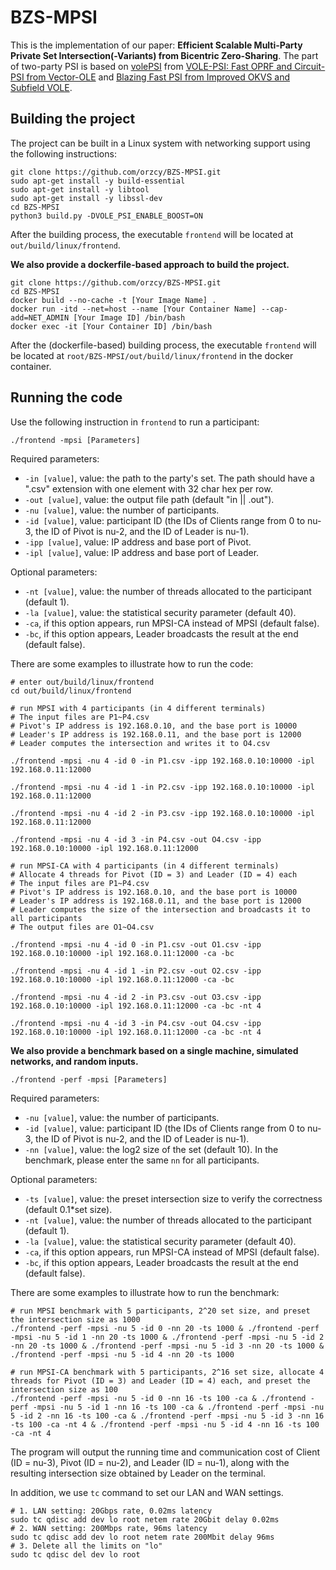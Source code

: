 # BZS-MPSI

This is the implementation of our paper: **Efficient Scalable Multi-Party Private Set Intersection(-Variants) from Bicentric Zero-Sharing**. 
The part of two-party PSI is based on [volePSI](https://github.com/Visa-Research/volepsi) from [VOLE-PSI: Fast OPRF and Circuit-PSI from Vector-OLE](https://eprint.iacr.org/2021/266) and [Blazing Fast PSI from Improved OKVS and Subfield VOLE](https://eprint.iacr.org/2022/320.pdf).

## Building the project

The project can be built in a Linux system with networking support using the following instructions:

```shell
git clone https://github.com/orzcy/BZS-MPSI.git
sudo apt-get install -y build-essential
sudo apt-get install -y libtool
sudo apt-get install -y libssl-dev
cd BZS-MPSI
python3 build.py -DVOLE_PSI_ENABLE_BOOST=ON
```

After the building process, the executable `frontend` will be located at `out/build/linux/frontend`.

**We also provide a dockerfile-based approach to build the project.**

```shell
git clone https://github.com/orzcy/BZS-MPSI.git
cd BZS-MPSI
docker build --no-cache -t [Your Image Name] .
docker run -itd --net=host --name [Your Container Name] --cap-add=NET_ADMIN [Your Image ID] /bin/bash
docker exec -it [Your Container ID] /bin/bash 
```

After the (dockerfile-based) building process, the executable `frontend` will be located at `root/BZS-MPSI/out/build/linux/frontend` in the docker container.

## Running the code

Use the following instruction in `frontend` to run a participant:

```shell
./frontend -mpsi [Parameters]
```

Required parameters:
* `-in [value]`, value: the path to the party's set. The path should have a \".csv\" extension with one element with 32 char hex per row.
* `-out [value]`, value: the output file path (default "in || .out"). 
* `-nu [value]`, value: the number of participants.
* `-id [value]`, value: participant ID (the IDs of Clients range from 0 to nu-3, the ID of Pivot is nu-2, and the ID of Leader is nu-1).
* `-ipp [value]`, value: IP address and base port of Pivot.
* `-ipl [value]`, value: IP address and base port of Leader.

Optional parameters:
* `-nt [value]`, value: the number of threads allocated to the participant (default 1).
* `-la [value]`, value: the statistical security parameter (default 40).
* `-ca`, if this option appears, run MPSI-CA instead of MPSI (default false).
* `-bc`, if this option appears, Leader broadcasts the result at the end (default false).

There are some examples to illustrate how to run the code:

````shell
# enter out/build/linux/frontend
cd out/build/linux/frontend

# run MPSI with 4 participants (in 4 different terminals)
# The input files are P1~P4.csv
# Pivot's IP address is 192.168.0.10, and the base port is 10000
# Leader's IP address is 192.168.0.11, and the base port is 12000
# Leader computes the intersection and writes it to O4.csv

./frontend -mpsi -nu 4 -id 0 -in P1.csv -ipp 192.168.0.10:10000 -ipl 192.168.0.11:12000

./frontend -mpsi -nu 4 -id 1 -in P2.csv -ipp 192.168.0.10:10000 -ipl 192.168.0.11:12000

./frontend -mpsi -nu 4 -id 2 -in P3.csv -ipp 192.168.0.10:10000 -ipl 192.168.0.11:12000

./frontend -mpsi -nu 4 -id 3 -in P4.csv -out O4.csv -ipp 192.168.0.10:10000 -ipl 192.168.0.11:12000

# run MPSI-CA with 4 participants (in 4 different terminals)
# Allocate 4 threads for Pivot (ID = 3) and Leader (ID = 4) each
# The input files are P1~P4.csv
# Pivot's IP address is 192.168.0.10, and the base port is 10000
# Leader's IP address is 192.168.0.11, and the base port is 12000
# Leader computes the size of the intersection and broadcasts it to all participants
# The output files are O1~O4.csv

./frontend -mpsi -nu 4 -id 0 -in P1.csv -out O1.csv -ipp 192.168.0.10:10000 -ipl 192.168.0.11:12000 -ca -bc

./frontend -mpsi -nu 4 -id 1 -in P2.csv -out O2.csv -ipp 192.168.0.10:10000 -ipl 192.168.0.11:12000 -ca -bc

./frontend -mpsi -nu 4 -id 2 -in P3.csv -out O3.csv -ipp 192.168.0.10:10000 -ipl 192.168.0.11:12000 -ca -bc -nt 4

./frontend -mpsi -nu 4 -id 3 -in P4.csv -out O4.csv -ipp 192.168.0.10:10000 -ipl 192.168.0.11:12000 -ca -bc -nt 4
````

**We also provide a benchmark based on a single machine, simulated networks, and random inputs.**

```shell
./frontend -perf -mpsi [Parameters]
```

Required parameters:
* `-nu [value]`, value: the number of participants.
* `-id [value]`, value: participant ID (the IDs of Clients range from 0 to nu-3, the ID of Pivot is nu-2, and the ID of Leader is nu-1).
* `-nn [value]`, value: the log2 size of the set (default 10). In the benchmark, please enter the same `nn` for all participants.

Optional parameters:
* `-ts [value]`, value: the preset intersection size to verify the correctness (default 0.1*set size).
* `-nt [value]`, value: the number of threads allocated to the participant (default 1).
* `-la [value]`, value: the statistical security parameter (default 40).
* `-ca`, if this option appears, run MPSI-CA instead of MPSI (default false).
* `-bc`, if this option appears, Leader broadcasts the result at the end (default false).

There are some examples to illustrate how to run the benchmark:

````shell
# run MPSI benchmark with 5 participants, 2^20 set size, and preset the intersection size as 1000
./frontend -perf -mpsi -nu 5 -id 0 -nn 20 -ts 1000 & ./frontend -perf -mpsi -nu 5 -id 1 -nn 20 -ts 1000 & ./frontend -perf -mpsi -nu 5 -id 2 -nn 20 -ts 1000 & ./frontend -perf -mpsi -nu 5 -id 3 -nn 20 -ts 1000 & ./frontend -perf -mpsi -nu 5 -id 4 -nn 20 -ts 1000

# run MPSI-CA benchmark with 5 participants, 2^16 set size, allocate 4 threads for Pivot (ID = 3) and Leader (ID = 4) each, and preset the intersection size as 100
./frontend -perf -mpsi -nu 5 -id 0 -nn 16 -ts 100 -ca & ./frontend -perf -mpsi -nu 5 -id 1 -nn 16 -ts 100 -ca & ./frontend -perf -mpsi -nu 5 -id 2 -nn 16 -ts 100 -ca & ./frontend -perf -mpsi -nu 5 -id 3 -nn 16 -ts 100 -ca -nt 4 & ./frontend -perf -mpsi -nu 5 -id 4 -nn 16 -ts 100 -ca -nt 4
````

The program will output the running time and communication cost of Client (ID = nu-3), Pivot (ID = nu-2), and Leader (ID = nu-1), along with the resulting intersection size obtained by Leader on the terminal.

In addition, we use `tc` command to set our LAN and WAN settings.

````shell
# 1. LAN setting: 20Gbps rate, 0.02ms latency
sudo tc qdisc add dev lo root netem rate 20Gbit delay 0.02ms
# 2. WAN setting: 200Mbps rate, 96ms latency
sudo tc qdisc add dev lo root netem rate 200Mbit delay 96ms
# 3. Delete all the limits on "lo"
sudo tc qdisc del dev lo root
````